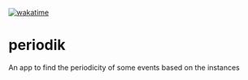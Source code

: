 [![wakatime](https://wakatime.com/badge/github/ValentinVignal/periodik.svg)](https://wakatime.com/badge/github/ValentinVignal/periodik)

# periodik

An app to find the periodicity of some events based on the instances

